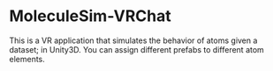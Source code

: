 # MoleculeSim-VRChat

This is a VR application that simulates the behavior of atoms given a dataset; in Unity3D. You can assign different prefabs to different atom elements.
